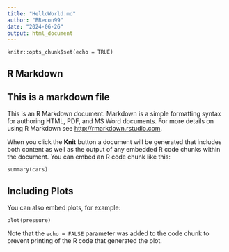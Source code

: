 ```yaml
---
title: "HelloWorld.md"
author: "BRecon99"
date: "2024-06-26"
output: html_document
---
```


```{r setup, include=FALSE}
knitr::opts_chunk$set(echo = TRUE)
```

## R Markdown
## This is a markdown file
This is an R Markdown document. Markdown is a simple formatting syntax for authoring HTML, PDF, and MS Word documents. For more details on using R Markdown see <http://rmarkdown.rstudio.com>.

When you click the **Knit** button a document will be generated that includes both content as well as the output of any embedded R code chunks within the document. You can embed an R code chunk like this:

```{r cars}
summary(cars)
```

## Including Plots

You can also embed plots, for example:

```{r pressure, echo=FALSE}
plot(pressure)
```

Note that the `echo = FALSE` parameter was added to the code chunk to prevent printing of the R code that generated the plot.
